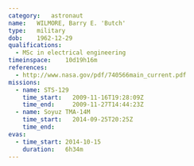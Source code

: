 ```yaml
---
category:	astronaut
name:	WILMORE, Barry E. 'Butch'
type:	military
dob:	1962-12-29
qualifications:
  - MSc in electrical engineering
timeinspace:	10d19h16m
references:
  - http://www.nasa.gov/pdf/740566main_current.pdf
missions:
  - name: STS-129
    time_start:   2009-11-16T19:28:09Z
    time_end:     2009-11-27T14:44:23Z
  - name: Soyuz TMA-14M
    time_start:   2014-09-25T20:25Z
    time_end:     
evas:
  - time_start: 2014-10-15
    duration:   6h34m
---
```

